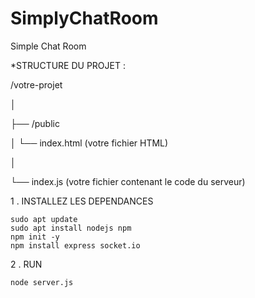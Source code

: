# SimplyChatRoom

Simple Chat Room 

*STRUCTURE DU PROJET :

/votre-projet

│

├── /public

│   └── index.html  (votre fichier HTML)

│

└── index.js  (votre fichier contenant le code du serveur)


1 . INSTALLEZ LES DEPENDANCES
    
    sudo apt update
    sudo apt install nodejs npm
    npm init -y
    npm install express socket.io


2 . RUN     

    node server.js
